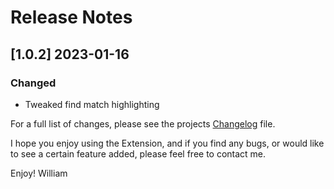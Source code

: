 # Release Notes

<!-- ## [v-inc] ${YEAR4}-${MONTHNUMBER}-${DATE} -->

## [1.0.2] 2023-01-16
### Changed
- Tweaked find match highlighting

For a full list of changes, please see the projects [Changelog](CHANGELOG.md) file.

I hope you enjoy using the Extension, and if you find any bugs, or would like to see a certain feature added, please feel free to contact me.

Enjoy! William
